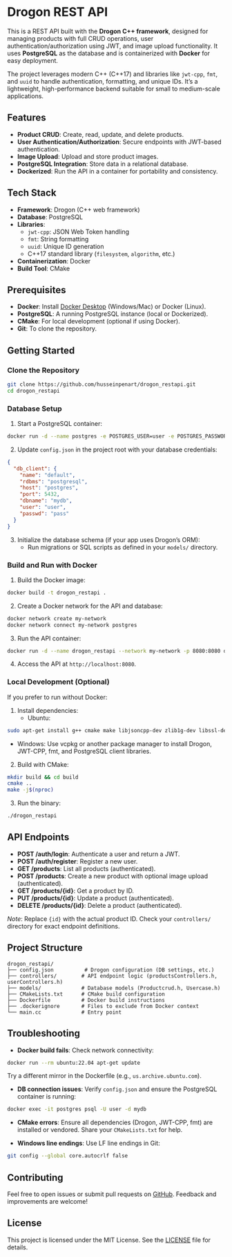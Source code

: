 # Drogon REST API

This is a REST API built with the **Drogon C++ framework**, designed for managing products with full CRUD operations, user authentication/authorization using JWT, and image upload functionality. It uses **PostgreSQL** as the database and is containerized with **Docker** for easy deployment.

The project leverages modern C++ (C++17) and libraries like `jwt-cpp`, `fmt`, and `uuid` to handle authentication, formatting, and unique IDs. It’s a lightweight, high-performance backend suitable for small to medium-scale applications.

## Features

- **Product CRUD**: Create, read, update, and delete products.
- **User Authentication/Authorization**: Secure endpoints with JWT-based authentication.
- **Image Upload**: Upload and store product images.
- **PostgreSQL Integration**: Store data in a relational database.
- **Dockerized**: Run the API in a container for portability and consistency.

## Tech Stack

- **Framework**: Drogon (C++ web framework)
- **Database**: PostgreSQL
- **Libraries**:
  - `jwt-cpp`: JSON Web Token handling
  - `fmt`: String formatting
  - `uuid`: Unique ID generation
  - C++17 standard library (`filesystem`, `algorithm`, etc.)
- **Containerization**: Docker
- **Build Tool**: CMake

## Prerequisites

- **Docker**: Install [Docker Desktop](https://www.docker.com/products/docker-desktop/) (Windows/Mac) or Docker (Linux).
- **PostgreSQL**: A running PostgreSQL instance (local or Dockerized).
- **CMake**: For local development (optional if using Docker).
- **Git**: To clone the repository.

## Getting Started

### Clone the Repository

```bash
git clone https://github.com/husseinpenart/drogon_restapi.git
cd drogon_restapi
```

### Database Setup

1. Start a PostgreSQL container:

```bash
docker run -d --name postgres -e POSTGRES_USER=user -e POSTGRES_PASSWORD=pass -e POSTGRES_DB=mydb -p 5432:5432 postgres:14
```

2. Update `config.json` in the project root with your database credentials:

```json
{
  "db_client": {
    "name": "default",
    "rdbms": "postgresql",
    "host": "postgres",
    "port": 5432,
    "dbname": "mydb",
    "user": "user",
    "passwd": "pass"
  }
}
```

3. Initialize the database schema (if your app uses Drogon’s ORM):
   - Run migrations or SQL scripts as defined in your `models/` directory.

### Build and Run with Docker

1. Build the Docker image:

```bash
docker build -t drogon_restapi .
```

2. Create a Docker network for the API and database:

```bash
docker network create my-network
docker network connect my-network postgres
```

3. Run the API container:

```bash
docker run -d --name drogon_restapi --network my-network -p 8080:8080 drogon_restapi
```

4. Access the API at `http://localhost:8080`.

### Local Development (Optional)

If you prefer to run without Docker:

1. Install dependencies:
   - Ubuntu:

```bash
sudo apt-get install g++ cmake make libjsoncpp-dev zlib1g-dev libssl-dev libbrotli-dev uuid-dev libpq-dev libfmt-dev
```

   - Windows: Use vcpkg or another package manager to install Drogon, JWT-CPP, fmt, and PostgreSQL client libraries.

2. Build with CMake:

```bash
mkdir build && cd build
cmake ..
make -j$(nproc)
```

3. Run the binary:

```bash
./drogon_restapi
```

## API Endpoints

- **POST /auth/login**: Authenticate a user and return a JWT.
- **POST /auth/register**: Register a new user.
- **GET /products**: List all products (authenticated).
- **POST /products**: Create a new product with optional image upload (authenticated).
- **GET /products/{id}**: Get a product by ID.
- **PUT /products/{id}**: Update a product (authenticated).
- **DELETE /products/{id}**: Delete a product (authenticated).

*Note*: Replace `{id}` with the actual product ID. Check your `controllers/` directory for exact endpoint definitions.

## Project Structure

```
drogon_restapi/
├── config.json          # Drogon configuration (DB settings, etc.)
├── controllers/        # API endpoint logic (productsControllers.h, userControllers.h)
├── models/             # Database models (Productcrud.h, Usercase.h)
├── CMakeLists.txt      # CMake build configuration
├── Dockerfile          # Docker build instructions
├── .dockerignore       # Files to exclude from Docker context
└── main.cc             # Entry point
```

## Troubleshooting

- **Docker build fails**: Check network connectivity:

```bash
docker run --rm ubuntu:22.04 apt-get update
```

  Try a different mirror in the Dockerfile (e.g., `us.archive.ubuntu.com`).

- **DB connection issues**: Verify `config.json` and ensure the PostgreSQL container is running:

```bash
docker exec -it postgres psql -U user -d mydb
```

- **CMake errors**: Ensure all dependencies (Drogon, JWT-CPP, fmt) are installed or vendored. Share your `CMakeLists.txt` for help.

- **Windows line endings**: Use LF line endings in Git:

```bash
git config --global core.autocrlf false
```

## Contributing

Feel free to open issues or submit pull requests on [GitHub](https://github.com/husseinpenart/drogon_restapi). Feedback and improvements are welcome!

## License

This project is licensed under the MIT License. See the [LICENSE](LICENSE) file for details.